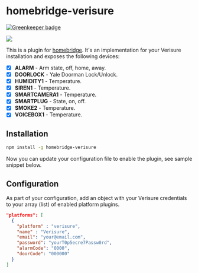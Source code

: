 # homebridge-verisure

[![Greenkeeper badge](https://badges.greenkeeper.io/ptz0n/homebridge-verisure.svg)](https://greenkeeper.io/)

[![](https://travis-ci.org/ptz0n/homebridge-verisure.svg?branch=master)](https://travis-ci.org/ptz0n/homebridge-verisure)

This is a plugin for [homebridge](https://github.com/nfarina/homebridge). It's
an implementation for your Verisure installation and exposes the following devices:

- [x] __ALARM__ - Arm state, off, home, away.
- [x] __DOORLOCK__ - Yale Doorman Lock/Unlock.
- [x] __HUMIDITY1__ - Temperature.
- [x] __SIREN1__ - Temperature.
- [x] __SMARTCAMERA1__ - Temperature.
- [x] __SMARTPLUG__ - State, on, off.
- [x] __SMOKE2__ - Temperature.
- [x] __VOICEBOX1__ - Temperature.

## Installation

```bash
npm install -g homebridge-verisure
```

Now you can update your configuration file to enable the plugin, see sample
snippet below.

## Configuration

As part of your configuration, add an object with your Verisure credentials to
your array (list) of enabled platform plugins.

```json
"platforms": [
  {
    "platform" : "verisure",
    "name" : "Verisure",
    "email": "your@email.com",
    "password": "yourT0p5ecre7Passw0rd",
    "alarmCode": "0000",
    "doorCode": "000000"
  }
]
```
